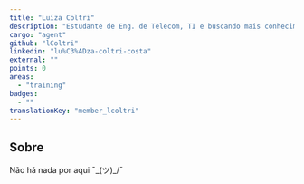 ```yaml
---
title: "Luíza Coltri"
description: "Estudante de Eng. de Telecom, TI e buscando mais conhecimento em Cyber. Amo ler e jogar."
cargo: "agent"
github: "lColtri"
linkedin: "lu%C3%ADza-coltri-costa"
external: ""
points: 0
areas:
  - "training"
badges:
  - ""
translationKey: "member_lcoltri"
---
```

## Sobre
Não há nada por aqui ¯\_(ツ)_/¯